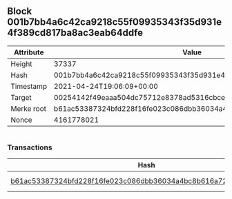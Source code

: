 ## Block 001b7bb4a6c42ca9218c55f09935343f35d931e4f389cd817ba8ac3eab64ddfe

Attribute | Value
--- | ---
Height | 37337
Hash | 001b7bb4a6c42ca9218c55f09935343f35d931e4f389cd817ba8ac3eab64ddfe
Timestamp | 2021-04-24T19:06:09+00:00
Target | 00254142f49eaaa504dc75712e8378ad5316cbcead634704b3734b6271167cc4
Merke root | b61ac53387324bfd228f16fe023c086dbb36034a4bc8b616a72ef11673c02114
Nonce | 4161778021

```

```

### Transactions

Hash | Amount
--- | ---
[b61ac53387324bfd228f16fe023c086dbb36034a4bc8b616a72ef11673c02114](b61ac53387324bfd228f16fe023c086dbb36034a4bc8b616a72ef11673c02114.md) | 10.00000000 SKEPTI 
